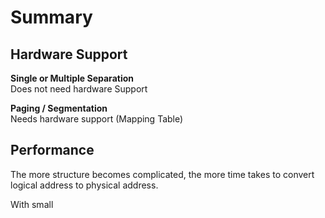 # Summary

## Hardware Support

**Single or Multiple Separation**  
Does not need hardware Support

**Paging / Segmentation**  
Needs hardware support \(Mapping Table\)

## Performance

The more structure becomes complicated, the more time takes to convert logical address to physical address.

With small 



